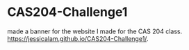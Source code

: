 # CAS204-Challenge1
made a banner for the website I made for the CAS 204 class. 
 https://jessicalam.github.io/CAS204-Challenge1/.

